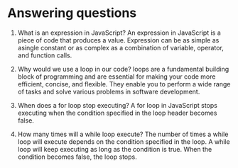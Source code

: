 # Answering questions

1. What is an expression in JavaScript?
An expression in JavaScript is a piece of code that produces a value. Expression can be as simple as asingle constant or as complex as a combination of variable, operator, and function calls.

2. Why would we use a loop in our code?
loops are a fundamental building block of programming and are essential for making your code more efficient, concise, and flexible. They enable you to perform a wide range of tasks and solve various problems in software development.

3. When does a for loop stop executing?
A for loop in JavaScript stops executing when the condition specified in the loop header becomes false.

4. How many times will a while loop execute?
The number of times a while loop will execute depends on the condition specified in the loop. A while loop will keep executing as long as the condition is true. When the condition becomes false, the loop stops.